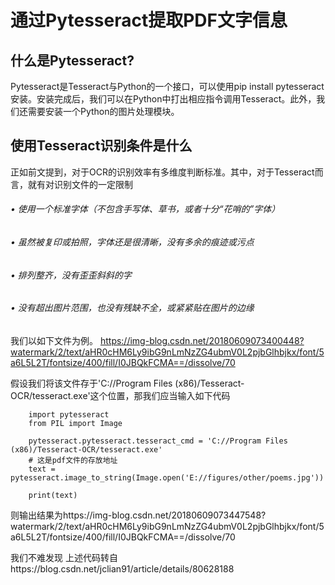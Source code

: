 # 通过Pytesseract提取PDF文字信息
## 什么是Pytesseract?
Pytesseract是Tesseract与Python的一个接口，可以使用pip install pytesseract安装。安装完成后，我们可以在Python中打出相应指令调用Tesseract。此外，我们还需要安装一个Python的图片处理模块。
## 使用Tesseract识别条件是什么
正如前文提到，对于OCR的识别效率有多维度判断标准。其中，对于Tesseract而言，就有对识别文件的一定限制
###### • 使用一个标准字体（不包含手写体、草书，或者十分“花哨的”字体）
###### • 虽然被复印或拍照，字体还是很清晰，没有多余的痕迹或污点
###### • 排列整齐，没有歪歪斜斜的字
###### • 没有超出图片范围，也没有残缺不全，或紧紧贴在图片的边缘

我们以如下文件为例。
https://img-blog.csdn.net/20180609073400448?watermark/2/text/aHR0cHM6Ly9ibG9nLmNzZG4ubmV0L2pjbGlhbjkx/font/5a6L5L2T/fontsize/400/fill/I0JBQkFCMA==/dissolve/70

假设我们将该文件存于'C://Program Files (x86)/Tesseract-OCR/tesseract.exe'这个位置，那我们应当输入如下代码

        import pytesseract
        from PIL import Image

        pytesseract.pytesseract.tesseract_cmd = 'C://Program Files (x86)/Tesseract-OCR/tesseract.exe'
        # 这是pdf文件的存放地址
        text = pytesseract.image_to_string(Image.open('E://figures/other/poems.jpg'))

        print(text)

则输出结果为https://img-blog.csdn.net/20180609073447548?watermark/2/text/aHR0cHM6Ly9ibG9nLmNzZG4ubmV0L2pjbGlhbjkx/font/5a6L5L2T/fontsize/400/fill/I0JBQkFCMA==/dissolve/70

我们不难发现
上述代码转自https://blog.csdn.net/jclian91/article/details/80628188
